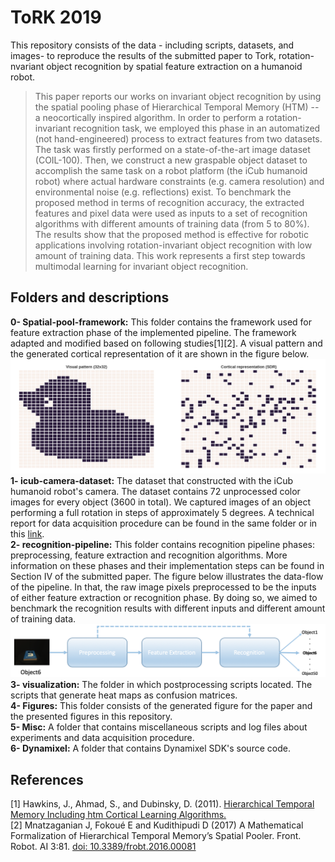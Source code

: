 # ToRK 2019

This repository consists of the data - including scripts, datasets, and images- to reproduce the results of the submitted paper to Tork, rotation-nvariant object recognition by spatial feature extraction on a humanoid robot. 

> This paper reports our works on invariant object recognition by using the spatial pooling phase of Hierarchical Temporal Memory (HTM) -- a neocortically inspired algorithm.   In order to perform a rotation-invariant recognition task,  we employed this phase in an automatized (not hand-engineered) process to extract features from two datasets. The task was firstly performed on a state-of-the-art image dataset (COIL-100). Then, we construct a new graspable object dataset to accomplish the same task on a robot platform (the iCub humanoid robot) where actual hardware constraints (e.g. camera resolution) and environmental noise (e.g. reflections) exist. To benchmark the proposed method in terms of recognition accuracy, the extracted features and pixel data were used as inputs to a set of recognition algorithms with different amounts of training data (from 5 to 80%).  The results show that the proposed method is effective for robotic applications involving rotation-invariant object recognition with low amount of training data. This work represents a first step towards multimodal learning for invariant object recognition.  


## Folders and descriptions  
**0- Spatial-pool-framework:**  This folder contains the framework used for feature extraction phase of the implemented pipeline. The framework adapted and modified based on following studies[1][2]. A visual pattern and the generated cortical representation of it are shown in the figure below.![Visual pattern and cortical represention ](Figures/io.png)   
**1- icub-camera-dataset:**  The dataset that constructed with the iCub humanoid robot's camera. The dataset contains 72 unprocessed color images for every object (3600 in total). We captured images of an object performing a full rotation in steps of approximately 5 degrees. A technical report for data acquisition procedure can be found in the same folder or in this [link](icub-camera-dataset/report/dataset_report.pdf).      
**2- recognition-pipeline:** This folder contains recognition pipeline phases: preprocessing, feature extraction and recognition algorithms. More information on these phases and their implementation steps can be found in Section IV of the submitted paper.  The figure below illustrates the data-flow of the pipeline. In that, the raw image pixels preprocessed to be the inputs of either feature extraction or recognition phase. By doing so, we aimed to benchmark the recognition results with different inputs and different amount of training data.  
![Recognition pipeline ](Figures/pipeline.png)    
**3- visualization:** The folder in which postprocessing scripts located. The scripts that generate heat maps as confusion matrices.  
**4- Figures:** This folder consists of the generated figure for the paper and the presented figures in this repository.  
**5- Misc:** A folder that contains miscellaneous scripts and log files about experiments and data acquisition procedure.   
**6- Dynamixel:**  A folder that contains Dynamixel SDK's source code.   

 	

## References
[1] Hawkins, J., Ahmad, S., and Dubinsky, D. (2011). [Hierarchical Temporal Memory Including htm Cortical Learning Algorithms.](http://numenta.org/resources/HTM_CorticalLearningAlgorithms.pdf)  
[2] Mnatzaganian J, Fokoué E and Kudithipudi D (2017) A Mathematical Formalization of Hierarchical Temporal Memory’s Spatial Pooler. Front. Robot. AI 3:81. [doi: 10.3389/frobt.2016.00081](http://10.3389/frobt.2016.00081) 
